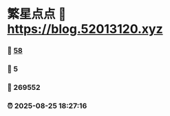 # 繁星点点 :link: https://blog.52013120.xyz 
### :page_facing_up: [58](https://blog.52013120.xyz/tag.html) 
### :speech_balloon: 5 
### :hibiscus: 269552 
### :alarm_clock: 2025-08-25 18:27:16 
